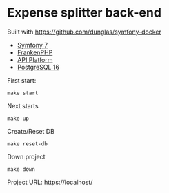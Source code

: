 # Expense splitter back-end

Built with https://github.com/dunglas/symfony-docker

- [Symfony 7](https://symfony.com/)
- [FrankenPHP](https://frankenphp.dev/)
- [API Platform](https://api-platform.com/)
- [PostgreSQL 16](https://www.postgresql.org/)

First start:

```
make start
```

Next starts

```
make up
```

Create/Reset DB

```
make reset-db
```

Down project

```
make down
```


Project URL: https://localhost/